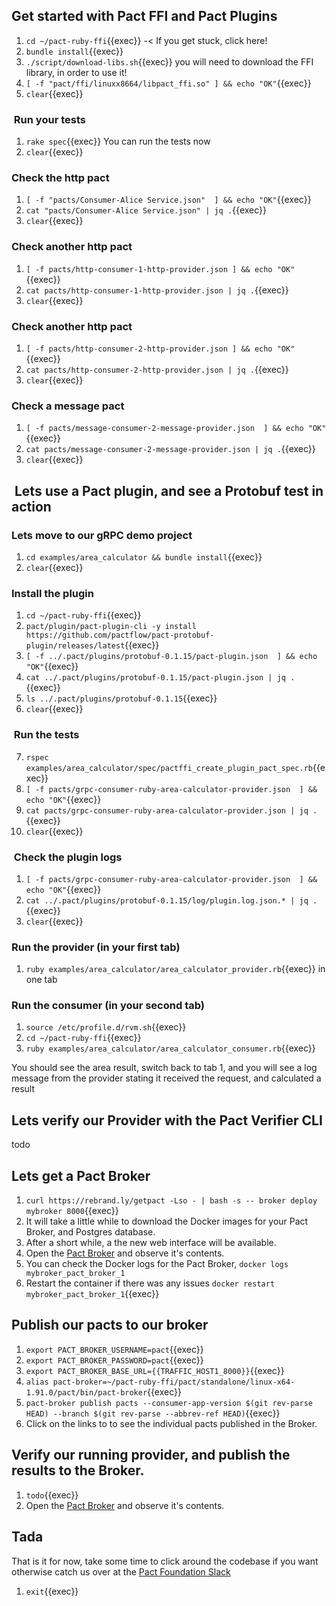 ## Get started with Pact FFI and Pact Plugins

1. `cd ~/pact-ruby-ffi`{{exec}} -< If you get stuck, click here!
2. `bundle install`{{exec}}
1. `./script/download-libs.sh`{{exec}} you will need to download the FFI library, in order to use it!
1. `[ -f "pact/ffi/linuxx8664/libpact_ffi.so" ] && echo "OK"`{{exec}}
1. `clear`{{exec}}

###  Run your tests

1. `rake spec`{{exec}} You can run the tests now
1. `clear`{{exec}}

### Check the http pact

1. `[ -f "pacts/Consumer-Alice Service.json"  ] && echo "OK"`{{exec}}
1. `cat "pacts/Consumer-Alice Service.json" | jq .`{{exec}}
1. `clear`{{exec}}

### Check another http pact

1. `[ -f pacts/http-consumer-1-http-provider.json ] && echo "OK"`{{exec}}
1. `cat pacts/http-consumer-1-http-provider.json | jq .`{{exec}}
1. `clear`{{exec}}

### Check another http pact

1. `[ -f pacts/http-consumer-2-http-provider.json ] && echo "OK"`{{exec}}
1. `cat pacts/http-consumer-2-http-provider.json | jq .`{{exec}}
1. `clear`{{exec}}

### Check a message pact

1. `[ -f pacts/message-consumer-2-message-provider.json  ] && echo "OK"`{{exec}}
1. `cat pacts/message-consumer-2-message-provider.json | jq .`{{exec}}
1. `clear`{{exec}}

##  Lets use a Pact plugin, and see a Protobuf test in action

### Lets move to our gRPC demo project

1. `cd examples/area_calculator && bundle install`{{exec}}
1. `clear`{{exec}}

### Install the plugin

1. `cd ~/pact-ruby-ffi`{{exec}}
1. `pact/plugin/pact-plugin-cli -y install https://github.com/pactflow/pact-protobuf-plugin/releases/latest`{{exec}}
1. `[ -f ../.pact/plugins/protobuf-0.1.15/pact-plugin.json  ] && echo "OK"`{{exec}}
1. `cat ../.pact/plugins/protobuf-0.1.15/pact-plugin.json | jq .`{{exec}}
1. `ls ../.pact/plugins/protobuf-0.1.15`{{exec}}
1. `clear`{{exec}}

###  Run the tests

7. `rspec examples/area_calculator/spec/pactffi_create_plugin_pact_spec.rb`{{exec}}
1. `[ -f pacts/grpc-consumer-ruby-area-calculator-provider.json  ] && echo "OK"`{{exec}}
2. `cat pacts/grpc-consumer-ruby-area-calculator-provider.json | jq .`{{exec}}
1. `clear`{{exec}}

###  Check the plugin logs

1. `[ -f pacts/grpc-consumer-ruby-area-calculator-provider.json  ] && echo "OK"`{{exec}}
1. `cat ../.pact/plugins/protobuf-0.1.15/log/plugin.log.json.* | jq .`{{exec}}
1. `clear`{{exec}}

### Run the provider (in your first tab)

1. `ruby examples/area_calculator/area_calculator_provider.rb`{{exec}} in one tab

### Run the consumer (in your second tab)

1. `source /etc/profile.d/rvm.sh`{{exec}}
1. `cd ~/pact-ruby-ffi`{{exec}}
1. `ruby examples/area_calculator/area_calculator_consumer.rb`{{exec}}

You should see the area result, switch back to tab 1, and you will see a log message from the provider stating it received the request, and calculated a result

## Lets verify our Provider with the Pact Verifier CLI

todo

## Lets get a Pact Broker

1. `curl https://rebrand.ly/getpact -Lso - | bash -s -- broker deploy mybroker 8000`{{exec}}
2. It will take a little while to download the Docker images for your Pact Broker, and Postgres database.
3. After a short while, a the new web interface will be available.
4. Open the [Pact Broker]({{TRAFFIC_HOST1_8000}}) and observe it's contents.
5. You can check the Docker logs for the Pact Broker, `docker logs mybroker_pact_broker_1`
6. Restart the container if there was any issues `docker restart mybroker_pact_broker_1`{{exec}}

## Publish our pacts to our broker

1. `export PACT_BROKER_USERNAME=pact`{{exec}}
2. `export PACT_BROKER_PASSWORD=pact`{{exec}}
3. `export PACT_BROKER_BASE_URL={{TRAFFIC_HOST1_8000}}`{{exec}}
4. `alias pact-broker=~/pact-ruby-ffi/pact/standalone/linux-x64-1.91.0/pact/bin/pact-broker`{{exec}}
5. `pact-broker publish pacts --consumer-app-version $(git rev-parse HEAD) --branch $(git rev-parse --abbrev-ref HEAD)`{{exec}}
6. Click on the links to to see the individual pacts published in the Broker.

## Verify our running provider, and publish the results to the Broker.

1. `todo`{{exec}}
2. Open the [Pact Broker]({{TRAFFIC_HOST1_8000}}) and observe it's contents.


## Tada

That is it for now, take some time to click around the codebase if you want otherwise catch us over at the [Pact Foundation Slack](http://slack.pact.io/)

1. `exit`{{exec}}